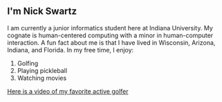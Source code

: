 ## I'm Nick Swartz
I am currently a junior informatics student here at Indiana University. My cognate is human-centered computing with a minor in human-computer interaction. A fun fact about me is that I have lived in Wisconsin, Arizona, Indiana, and Florida.
In my free time, I enjoy:
1. Golfing
2. Playing pickleball
3. Watching movies

[Here is a video of my favorite active golfer](https://www.youtube.com/watch?v=LrsONIBo-Bs&t=347s)
